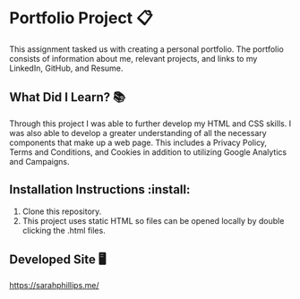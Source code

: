# Portfolio Project 📋
This assignment tasked us with creating a personal portfolio. The portfolio consists of information about me, relevant projects, and links to my LinkedIn, GitHub, and Resume. 


## What Did I Learn? :books:
Through this project I was able to further develop my HTML and CSS skills. I was also able to develop a greater understanding of all the necessary components that make up a web page. This includes a Privacy Policy, Terms and Conditions, and Cookies in addition to utilizing Google Analytics and Campaigns. 

## Installation Instructions :install:
1. Clone this repository.
2. This project uses static HTML so files can be opened locally by double clicking the .html files.

## Developed Site 🖥️
https://sarahphillips.me/




